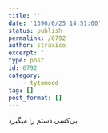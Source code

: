 ```yaml
---
title: ''
date: '1396/6/25 14:51:00'
status: publish
permalink: /6792
author: straxico
excerpt: ''
type: post
id: 6792
category:
    - tytomood
tag: []
post_format: []
---
```

بی‌کسی دستم را میگیرد
